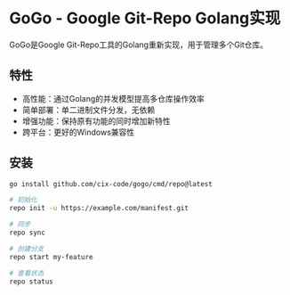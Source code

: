 # GoGo - Google Git-Repo Golang实现

GoGo是Google Git-Repo工具的Golang重新实现，用于管理多个Git仓库。

## 特性

- 高性能：通过Golang的并发模型提高多仓库操作效率
- 简单部署：单二进制文件分发，无依赖
- 增强功能：保持原有功能的同时增加新特性
- 跨平台：更好的Windows兼容性

## 安装

```bash
go install github.com/cix-code/gogo/cmd/repo@latest

# 初始化
repo init -u https://example.com/manifest.git

# 同步
repo sync

# 创建分支
repo start my-feature

# 查看状态
repo status
```